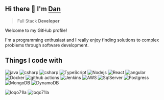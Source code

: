 ## Hi there 👋 I'm [Dan](https://loqo71la.dev)
>Full Stack **Developer**

Welcome to my GitHub profile!

I'm a programming enthusiast and I really enjoy finding solutions to complex problems through software development.

## Things I code with
<p>
  <img alt="java" src="https://img.shields.io/badge/-Java-EC4A3F?style=flat-square&logo=openjdk&logoColor=white" />
  <img alt="csharp" src="https://img.shields.io/badge/C%23-43853d?style=flat-square&logo=csharp&logoColor=white" />
  <img alt="csharp" src="https://img.shields.io/badge/Javascript-000?style=flat-square&logo=javascript&logoColor=%23F7DF1E" />
  <img alt="TypeScript" src="https://img.shields.io/badge/-TypeScript-007ACC?style=flat-square&logo=typescript&logoColor=white" />
  <img alt="Nodejs" src="https://img.shields.io/badge/-Nodejs-43853d?style=flat-square&logo=Node.js&logoColor=white" />
  <img alt="React" src="https://img.shields.io/badge/-React-45b8d8?style=flat-square&logo=react&logoColor=white" />
  <img alt="angular" src="https://img.shields.io/badge/-Angular-DD0031?style=flat-square&logo=angular&logoColor=white" />
  <img alt="Docker" src="https://img.shields.io/badge/-Docker-46a2f1?style=flat-square&logo=docker&logoColor=white" />
  <img alt="github actions" src="https://img.shields.io/badge/-Github_Actions-2088FF?style=flat-square&logo=github-actions&logoColor=white" />
  <img alt="Jenkins" src="https://img.shields.io/badge/jenkins-%232C5263.svg?style=flat-square&logo=jenkins&logoColor=white" />
  <img alt="AWS" src="https://img.shields.io/badge/AWS-%23FF9900.svg?style=flat-square&logo=amazon-aws&logoColor=white" />
  <img alt="SqlServer" src="https://img.shields.io/badge/SQL%20Sever-CC2927?style=flat-square&logo=microsoft%20sql%20server&logoColor=white" />
  <img alt="Postgress" src="https://img.shields.io/badge/Postgres-%23316192.svg?style=flat-square&logo=postgresql&logoColor=white" />
  <img alt="MongoDB" src="https://img.shields.io/badge/-MongoDB-13aa52?style=flat-square&logo=mongodb&logoColor=white" />
  <img alt="DynamoDB" src="https://img.shields.io/badge/DynamoDB-4053D6?style=flat-square&logo=Amazon%20DynamoDB&logoColor=whit" />
</p>

<p>
<img alt="loqo71la" src="https://github-readme-stats.vercel.app/api?username=loqo71la&show_icons=true&count_private=true" />
<img alt="loqo71la" src="https://github-readme-stats.vercel.app/api/top-langs/?username=loqo71la&layout=compact" />
</p>
